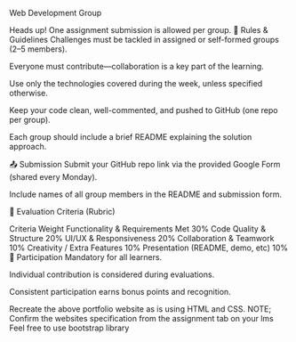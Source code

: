 Web Development Group

Heads up!
One assignment submission is allowed per group.
📜 Rules & Guidelines
Challenges must be tackled in assigned or self-formed groups (2–5 members).

Everyone must contribute—collaboration is a key part of the learning.

Use only the technologies covered during the week, unless specified otherwise.

Keep your code clean, well-commented, and pushed to GitHub (one repo per group).

Each group should include a brief README explaining the solution approach.

📤 Submission
Submit your GitHub repo link via the provided Google Form (shared every Monday).

Include names of all group members in the README and submission form.

🧪 Evaluation Criteria (Rubric)

Criteria	Weight
Functionality & Requirements Met	30%
Code Quality & Structure	20%
UI/UX & Responsiveness	20%
Collaboration & Teamwork	10%
Creativity / Extra Features	10%
Presentation (README, demo, etc)	10%
👥 Participation
Mandatory for all learners.

Individual contribution is considered during evaluations.

Consistent participation earns bonus points and recognition.



Recreate the above portfolio website as is using HTML and CSS. NOTE; Confirm the websites specification from the assignment tab on your lms
Feel free to use bootstrap library
